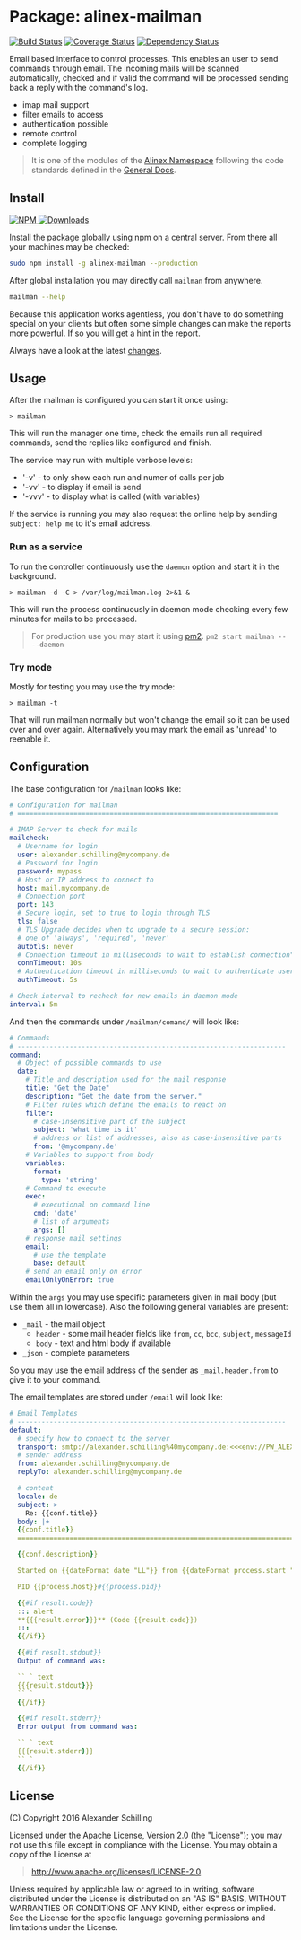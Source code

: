 Package: alinex-mailman
=================================================

[![Build Status](https://travis-ci.org/alinex/node-mailman.svg?branch=master)](https://travis-ci.org/alinex/node-mailman)
[![Coverage Status](https://coveralls.io/repos/alinex/node-mailman/badge.png?branch=master)](https://coveralls.io/r/alinex/node-mailman?branch=master)
[![Dependency Status](https://gemnasium.com/alinex/node-mailman.png)](https://gemnasium.com/alinex/node-mailman)

Email based interface to control processes. This enables an user to send commands
through email. The incoming mails will be scanned automatically, checked and if
valid the command will be processed sending back a reply with the command's log.

- imap mail support
- filter emails to access
- authentication possible
- remote control
- complete logging

> It is one of the modules of the [Alinex Namespace](http://alinex.github.io/code.html)
> following the code standards defined in the [General Docs](http://alinex.github.io/develop).


Install
-------------------------------------------------

[![NPM](https://nodei.co/npm/alinex-mailman.png?downloads=true&downloadRank=true&stars=true)
 ![Downloads](https://nodei.co/npm-dl/alinex-mailman.png?months=9&height=3)
](https://www.npmjs.com/package/alinex-mailman)

Install the package globally using npm on a central server. From there all your
machines may be checked:

``` sh
sudo npm install -g alinex-mailman --production
```

After global installation you may directly call `mailman` from anywhere.

``` sh
mailman --help
```

Because this application works agentless, you don't have to do something special
on your clients but often some simple changes can make the reports more powerful.
If so you will get a hint in the report.

Always have a look at the latest [changes](Changelog.md).


Usage
-------------------------------------------------
After the mailman is configured you can start it once using:

    > mailman

This will run the manager one time, check the emails run all required commands,
send the replies like configured and finish.

The service may run with multiple verbose levels:

- '-v' - to only show each run and numer of calls per job
- '-vv' - to display if email is send
- '-vvv' - to display what is called (with variables)

If the service is running you may also request the online help by sending
`subject: help me` to it's email address.


### Run as a service

To run the controller continuously use the `daemon` option and start it in the
background.

    > mailman -d -C > /var/log/mailman.log 2>&1 &

This will run the process continuously in daemon mode checking every few minutes
for mails to be processed.

> For production use you may start it using [pm2](http://pm2.keymetrics.io/).
> `pm2 start mailman -- --daemon`


### Try mode

Mostly for testing you may use the try mode:

    > mailman -t

That will run mailman normally but won't change the email so it can be used over
and over again. Alternatively you may mark the email as 'unread' to reenable it.


Configuration
-------------------------------------------------

The base configuration for `/mailman` looks like:

``` yaml
# Configuration for mailman
# =================================================================

# IMAP Server to check for mails
mailcheck:
  # Username for login
  user: alexander.schilling@mycompany.de
  # Password for login
  password: mypass
  # Host or IP address to connect to
  host: mail.mycompany.de
  # Connection port
  port: 143
  # Secure login, set to true to login through TLS
  tls: false
  # TLS Upgrade decides when to upgrade to a secure session:
  # one of 'always', 'required', 'never'
  autotls: never
  # Connection timeout in milliseconds to wait to establish connection"
  connTimeout: 10s
  # Authentication timeout in milliseconds to wait to authenticate user"
  authTimeout: 5s

# Check interval to recheck for new emails in daemon mode
interval: 5m
```

And then the commands under `/mailman/comand/` will look like:

``` yaml
# Commands
# -------------------------------------------------------------------
command:
  # Object of possible commands to use
  date:
    # Title and description used for the mail response
    title: "Get the Date"
    description: "Get the date from the server."
    # Filter rules which define the emails to react on
    filter:
      # case-insensitive part of the subject
      subject: 'what time is it'
      # address or list of addresses, also as case-insensitive parts
      from: '@mycompany.de'
    # Variables to support from body
    variables:      
      format:
        type: 'string'
    # Command to execute
    exec:
      # executional on command line
      cmd: 'date'
      # list of arguments
      args: []
    # response mail settings
    email:
      # use the template
      base: default
    # send an email only on error
    emailOnlyOnError: true
```

Within the `args` you may use specific parameters given in mail body (but use them
all in lowercase). Also the following general variables are present:

- `_mail` - the mail object
  - `header` - some mail header fields like `from`, `cc`, `bcc`, `subject`, `messageId`
  - `body` - text and html body if available
- `_json` - complete parameters

So you may use the email address of the sender as `_mail.header.from` to give it
to your command.

The email templates are stored under `/email` will look like:

``` yaml
# Email Templates
# -------------------------------------------------------------------
default:
  # specify how to connect to the server
  transport: smtp://alexander.schilling%40mycompany.de:<<<env://PW_ALEX_COM>>>@mail.mycompany.de
  # sender address
  from: alexander.schilling@mycompany.de
  replyTo: alexander.schilling@mycompany.de

  # content
  locale: de
  subject: >
    Re: {{conf.title}}
  body: |+
  {{conf.title}}
  ==========================================================================

  {{conf.description}}

  Started on {{dateFormat date "LL"}} from {{dateFormat process.start "LTS"}} to {{dateFormat process.end "LTS"}}

  PID {{process.host}}#{{process.pid}}

  {{#if result.code}}
  ::: alert
  **{{{result.error}}}** (Code {{result.code}})
  :::
  {{/if}}

  {{#if result.stdout}}
  Output of command was:

  `` ` text
  {{{result.stdout}}}
  `` `
  {{/if}}

  {{#if result.stderr}}
  Error output from command was:

  `` ` text
  {{{result.stderr}}}
  `` `
  {{/if}}
```


License
-------------------------------------------------

(C) Copyright 2016 Alexander Schilling

Licensed under the Apache License, Version 2.0 (the "License");
you may not use this file except in compliance with the License.
You may obtain a copy of the License at

>  <http://www.apache.org/licenses/LICENSE-2.0>

Unless required by applicable law or agreed to in writing, software
distributed under the License is distributed on an "AS IS" BASIS,
WITHOUT WARRANTIES OR CONDITIONS OF ANY KIND, either express or implied.
See the License for the specific language governing permissions and
limitations under the License.
